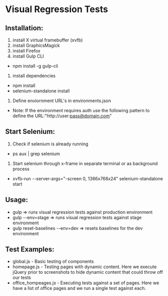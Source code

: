 # Visual Regression Tests

## Installation:
1. install X virtual framebuffer (xvfb)
1. install GraphicsMagick
1. install Firefox
1. install Gulp CLI
  * npm install -g gulp-cli
1. install dependencies
  * npm install
  * selenium-standalone install
1. Define enviornment URL's in environments.json
  * Note: If the environment requires auth use the following pattern to define the URL:"http://user:pass@domain.com"

## Start Selenium:
1. Check if selenium is already running
  * ps aux | grep selenium
1. Start selenium through x-frame in separate terminal or as background process
  * xvfb-run --server-args="-screen 0, 1366x768x24" selenium-standalone start

## Usage:
  * gulp => runs visual regression tests against production environment
  * gulp --env=stage => runs visual regression tests against stage environment
  * gulp reset-baselines --env=dev => resets baselines for the dev environment

## Test Examples:
  * global.js - Basic testing of components
  * homepage.js - Testing pages with dynamic content. Here we execute jQuery prior to screenshots to hide dynamic content that could throw off our tests
  * office_hompeages.js - Executing tests against a set of pages. Here we have a list of office pages and we run a single test against each.
